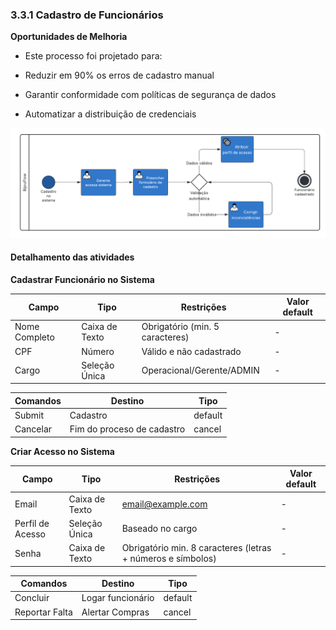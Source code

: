 ### 3.3.1 Cadastro de Funcionários 

**Oportunidades de Melhoria**

- Este processo foi projetado para:

- Reduzir em 90% os erros de cadastro manual

- Garantir conformidade com políticas de segurança de dados

- Automatizar a distribuição de credenciais

![Fluxo de Cadastro de Funcionários](docs/images/BPMN_CadastroFuncionario.png)




#### Detalhamento das atividades

**Cadastrar Funcionário no Sistema**


| **Campo**       | **Tipo**         | **Restrições** | **Valor default** |
| ---             | ---              | ---            | ---               |
| Nome Completo | Caixa de Texto  | Obrigatório (min. 5 caracteres)| - |
| CPF | Número | Válido e não cadastrado | - |
| Cargo | Seleção Única   | Operacional/Gerente/ADMIN | - |


| **Comandos**         |  **Destino**                   | **Tipo** |
| ---                  | ---                            | ---               |
| Submit             | Cadastro | default |        
| Cancelar            | Fim do proceso de cadastro  | cancel |



**Criar Acesso no Sistema**

| **Campo**       | **Tipo**         | **Restrições** | **Valor default** |
| ---             | ---              | ---            | ---               |
| Email |	Caixa de Texto	| email@example.com | - |
| Perfil de Acesso |	Seleção Única | Baseado no cargo | - |
| Senha |	Caixa de Texto	| Obrigatório min. 8 caracteres (letras + números e símbolos) | - |


| **Comandos**         |  **Destino**  | **Tipo** |
| ---                  | ---           | ---      |
| Concluir | Logar funcionário |	default |
| Reportar Falta | Alertar Compras	| cancel |
